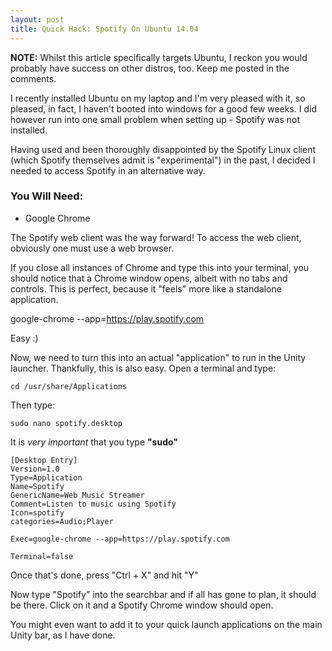 ```yaml
---
layout: post
title: Quick Hack: Spotify On Ubuntu 14.04
---
```


**NOTE:** Whilst this article specifically targets Ubuntu, I reckon you would probably have success on other distros, too. Keep me posted in the comments.

I recently installed Ubuntu on my laptop and I'm very pleased with it, so pleased, in fact, I haven't booted into windows for a good few weeks. I did however run into one small problem when setting up - Spotify was not installed.

Having used and been thoroughly disappointed by the Spotify Linux client (which Spotify themselves admit is "experimental") in the past, I decided I needed to access Spotify in an alternative way.

### You Will Need:

- Google Chrome

The Spotify web client was the way forward! To access the web client, obviously one must use a web browser.

If you close all instances of Chrome and type this into your terminal, you should notice that a Chrome window opens, albeit with no tabs and controls. This is perfect, because it "feels" more like a standalone application.

   google-chrome --app=https://play.spotify.com 

Easy :)

Now, we need to turn this into an actual "application" to run in the Unity launcher. Thankfully, this is also easy. Open a terminal and type:

    cd /usr/share/Applications
    
Then type:

    sudo nano spotify.desktop
    
It is *very important* that you type **"sudo"**    

    [Desktop Entry]
    Version=1.0
    Type=Application
    Name=Spotify
    GenericName=Web Music Streamer
    Comment=Listen to music using Spotify
    Icon=spotify
    categories=Audio;Player

    Exec=google-chrome --app=https://play.spotify.com

    Terminal=false

Once that's done, press "Ctrl + X" and hit "Y"

Now type "Spotify" into the searchbar and if all has gone to plan, it should be there. Click on it and a Spotify Chrome window should open.

You might even want to add it to your quick launch applications on the main Unity bar, as I have done.
